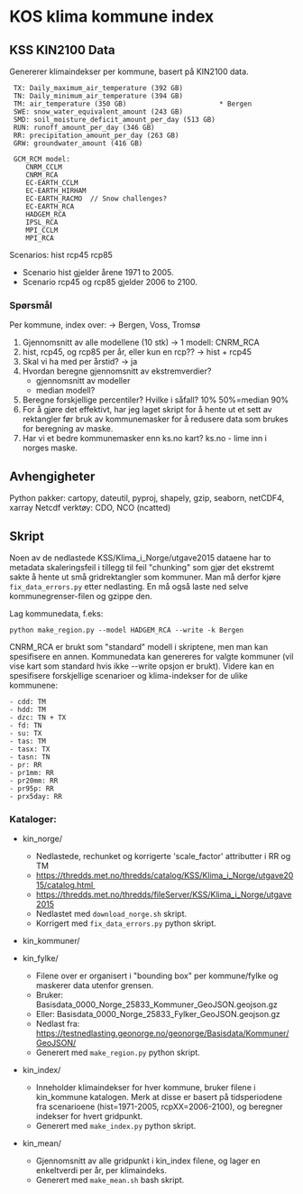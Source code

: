 KOS klima kommune index
=======================

## KSS KIN2100 Data

Genererer klimaindekser per kommune, basert på KIN2100 data.

```
 TX: Daily_maximum_air_temperature (392 GB)
 TN: Daily_minimum_air_temperature (394 GB)
 TM: air_temperature (350 GB)                       * Bergen
 SWE: snow_water_equivalent_amount (243 GB)
 SMD: soil_moisture_deficit_amount_per_day (513 GB)
 RUN: runoff_amount_per_day (346 GB)
 RR: precipitation_amount_per_day (263 GB)
 GRW: groundwater_amount (416 GB) 

 GCM_RCM model:
    CNRM_CCLM
    CNRM_RCA
    EC-EARTH_CCLM
    EC-EARTH_HIRHAM
    EC-EARTH_RACMO  // Snow challenges?
    EC-EARTH_RCA
    HADGEM_RCA
    IPSL_RCA
    MPI_CCLM
    MPI_RCA
```

Scenarios: hist rcp45 rcp85
- Scenario hist gjelder årene 1971 to 2005.
- Scenario rcp45 og rcp85 gjelder 2006 to 2100.


### Spørsmål

Per kommune, index over: -> Bergen, Voss, Tromsø

1. Gjennomsnitt av alle modellene (10 stk) -> 1 modell: CNRM_RCA
2. hist, rcp45, og rcp85 per år, eller kun en rcp?? -> hist + rcp45
3. Skal vi ha med per årstid?                       -> ja
4. Hvordan beregne gjennomsnitt av ekstremverdier?
    - gjennomsnitt av modeller
    - median modell?
5. Beregne forskjellige percentiler? Hvilke i såfall?  10% 50%=median 90%
6. For å gjøre det effektivt, har jeg laget skript for å hente ut
   et sett av rektangler før bruk av kommunemasker for å redusere data
   som brukes for beregning av maske.
7. Har vi et bedre kommunemasker enn ks.no kart?
    ks.no - lime inn i norges maske.

## Avhengigheter

Python pakker: cartopy, dateutil, pyproj, shapely, gzip, seaborn, netCDF4, xarray
Netcdf verktøy: CDO, NCO (ncatted)

## Skript

Noen av de nedlastede KSS/Klima_i_Norge/utgave2015 dataene har to metadata skaleringsfeil i tillegg til
feil "chunking" som gjør det ekstremt sakte å hente ut små gridrektangler som kommuner. Man må derfor kjøre
`fix_data_errors.py` etter nedlasting. En må også laste ned selve kommunegrenser-filen og gzippe den.

Lag kommunedata, f.eks:

`python make_region.py --model HADGEM_RCA --write -k Bergen`

CNRM_RCA er brukt som "standard" modell i skriptene, men man kan spesifisere en annen. Kommunedata
kan genereres for valgte kommuner (vil vise kart som standard hvis ikke --write opsjon er brukt).
Videre kan en spesifisere forskjellige scenarioer og klima-indekser for de ulike kommunene:

    - cdd: TM
    - hdd: TM
    - dzc: TN + TX
    - fd: TN
    - su: TX
    - tas: TM
    - tasx: TX
    - tasn: TN
    - pr: RR
    - pr1mm: RR
    - pr20mm: RR
    - pr95p: RR
    - prx5day: RR


### Kataloger:

- kin_norge/
    - Nedlastede, rechunket og korrigerte 'scale_factor' attributter i RR og TM
    - https://thredds.met.no/thredds/catalog/KSS/Klima_i_Norge/utgave2015/catalog.html 
    - https://thredds.met.no/thredds/fileServer/KSS/Klima_i_Norge/utgave2015
    - Nedlastet med `download_norge.sh` skript.
    - Korrigert med `fix_data_errors.py` python skript.

- kin_kommuner/
- kin_fylke/
    - Filene over er organisert i "bounding box" per kommune/fylke og maskerer data utenfor grensen.
    - Bruker: Basisdata_0000_Norge_25833_Kommuner_GeoJSON.geojson.gz
    - Eller: Basisdata_0000_Norge_25833_Fylker_GeoJSON.geojson.gz
    - Nedlast fra: https://testnedlasting.geonorge.no/geonorge/Basisdata/Kommuner/GeoJSON/
    - Generert med `make_region.py` python skript.

- kin_index/
    - Inneholder klimaindekser for hver kommune, bruker filene i kin_kommune katalogen. Merk at
    disse er basert på tidsperiodene fra scenarioene (hist=1971-2005, rcpXX=2006-2100), og
    beregner indekser for hvert gridpunkt.
    - Generert med `make_index.py` python skript.

- kin_mean/
    - Gjennomsnitt av alle gridpunkt i kin_index filene, og lager en enkeltverdi per år, per klimaindeks.
    - Generert med `make_mean.sh` bash skript.
